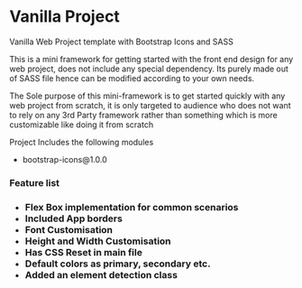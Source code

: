 # Vanilla Project

<p>Vanilla Web Project template with Bootstrap Icons and SASS</p>

<p>This is a mini framework for getting started with the front end design for any web project, does not include any special dependency.
Its purely made out of  SASS file hence can be modified according to your own needs.</p>

<p>The Sole purpose of this mini-framework is to get started quickly with any web project from scratch, it is only targeted to audience who does not want to rely on any 3rd Party framework rather than something which is more customizable like doing it from scratch</p>

<p>Project Includes the following modules</p>
<ul>
    <li>bootstrap-icons@1.0.0</li>
</ul>

<h3>Feature list<h3>
<ul>
<li>Flex Box implementation for common scenarios</li>
<li>Included App borders</li>
<li>Font Customisation</li>
<li>Height and Width Customisation</li>
<li>Has CSS Reset in main file</li>
<li>Default colors as primary, secondary  etc.</li>
<li>Added an element detection class</li>
</ul>